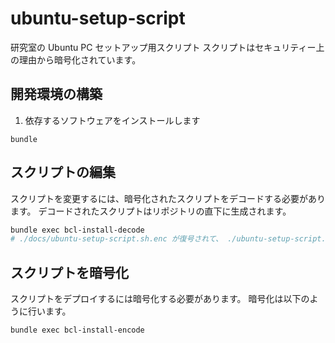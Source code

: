 # ubuntu-setup-script
研究室の Ubuntu PC セットアップ用スクリプト
スクリプトはセキュリティー上の理由から暗号化されています。

## 開発環境の構築
1. 依存するソフトウェアをインストールします

```
bundle
```

## スクリプトの編集
スクリプトを変更するには、暗号化されたスクリプトをデコードする必要があります。
デコードされたスクリプトはリポジトリの直下に生成されます。

```bash
bundle exec bcl-install-decode
# ./docs/ubuntu-setup-script.sh.enc が復号されて、 ./ubuntu-setup-script.sh が作成
```

## スクリプトを暗号化
スクリプトをデプロイするには暗号化する必要があります。
暗号化は以下のように行います。

```bash
bundle exec bcl-install-encode
```
